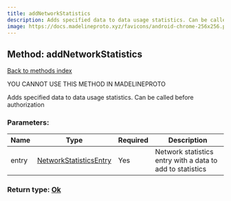 ```yaml
---
title: addNetworkStatistics
description: Adds specified data to data usage statistics. Can be called before authorization
image: https://docs.madelineproto.xyz/favicons/android-chrome-256x256.png
---
```

## Method: addNetworkStatistics  
[Back to methods index](index.md)


YOU CANNOT USE THIS METHOD IN MADELINEPROTO


Adds specified data to data usage statistics. Can be called before authorization

### Parameters:

| Name     |    Type       | Required | Description |
|----------|---------------|----------|-------------|
|entry|[NetworkStatisticsEntry](../types/NetworkStatisticsEntry.md) | Yes|Network statistics entry with a data to add to statistics|


### Return type: [Ok](../types/Ok.md)

